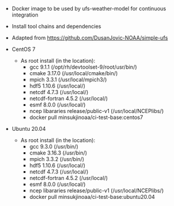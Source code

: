 - Docker image to be used by ufs-weather-model for continuous integration
- Install tool chains and dependencies
- Adapted from https://github.com/DusanJovic-NOAA/simple-ufs

- CentOS 7
  - As root install (in the location):
    - gcc 9.1.1 (/opt/rh/devtoolset-9/root/usr/bin/)
    - cmake 3.17.0 (/usr/local/cmake/bin/)
    - mpich 3.3.1 (/usr/local/mpich3/)
    - hdf5 1.10.6 (/usr/local/)
    - netcdf 4.7.3 (/usr/local/)
    - netcdf-fortran 4.5.2 (/usr/local/)
    - esmf 8.0.0 (/usr/local/)
    - ncep libararies release/public-v1 (/usr/local/NCEPlibs/)
    - docker pull minsukjinoaa/ci-test-base:centos7

- Ubuntu 20.04
  - As root install (in the location):
    - gcc 9.3.0 (/usr/bin/)
    - cmake 3.16.3 (/usr/bin/)
    - mpich 3.3.2 (/usr/bin/)
    - hdf5 1.10.6 (/usr/local/)
    - netcdf 4.7.3 (/usr/local/)
    - netcdf-fortran 4.5.2 (/usr/local/)
    - esmf 8.0.0 (/usr/local/)
    - ncep libararies release/public-v1 (/usr/local/NCEPlibs/)
    - docker pull minsukjinoaa/ci-test-base:ubuntu20.04
